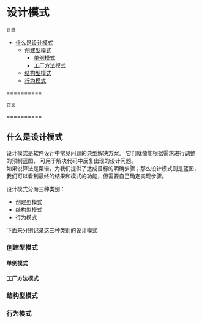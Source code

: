 # 设计模式  <!-- omit in toc -->
    目录
- [什么是设计模式](#什么是设计模式)
  - [创建型模式](#创建型模式)
    - [单例模式](#单例模式)
    - [工厂方法模式](#工厂方法模式)
  - [结构型模式](#结构型模式)
  - [行为模式](#行为模式)

==========

    正文

==========
## 什么是设计模式
设计模式是软件设计中常见问题的典型解决方案。 它们就像能根据需求进行调整的预制蓝图， 可用于解决代码中反复出现的设计问题。  
如果说算法是菜谱，为我们提供了达成目标的明确步骤；那么设计模式则是蓝图，我们可以看到最终的结果和模式的功能，但需要自己确定实现步骤。  

设计模式分为三种类别：
- 创建型模式
- 结构型模式
- 行为模式

下面来分别记录这三种类别的设计模式
### 创建型模式
#### 单例模式

#### 工厂方法模式
### 结构型模式
### 行为模式